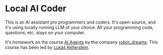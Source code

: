 # Local AI Coder

This is an AI assistant pro programmers and coders. It's open-source, and it's using locally running LLM of your choice. All your programming code, questions, etc. stays on your computer.


It's homework on the course [AI Agents](https://robotdreams.cz/course/567-ai-agents) by the company [robot_dreams](https://robotdreams.cz/). This course has been led by [Lukáš Kellerstein](https://www.linkedin.com/in/lukas-kellerstein/).

